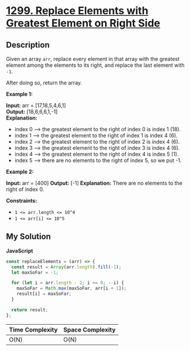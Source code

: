 # [1299. Replace Elements with Greatest Element on Right Side](https://leetcode.com/problems/)

## Description

Given an array `arr`, replace every element in that array with the greatest element among the elements to its right, and replace the last element with `-1`.

After doing so, return the array.

**Example 1:**

**Input:** arr = [17,18,5,4,6,1]  
**Output:** [18,6,6,6,1,-1]  
**Explanation:**

- index 0 --> the greatest element to the right of index 0 is index 1 (18).
- index 1 --> the greatest element to the right of index 1 is index 4 (6).
- index 2 --> the greatest element to the right of index 2 is index 4 (6).
- index 3 --> the greatest element to the right of index 3 is index 4 (6).
- index 4 --> the greatest element to the right of index 4 is index 5 (1).
- index 5 --> there are no elements to the right of index 5, so we put -1.

**Example 2:**

**Input:** arr = [400]
**Output:** [-1]
**Explanation:** There are no elements to the right of index 0.

**Constraints:**

- `1 <= arr.length <= 10^4`
- `1 <= arr[i] <= 10^5`

## My Solution

**JavaScript**

```js
const replaceElements = (arr) => {
  const result = Array(arr.length).fill(-1);
  let maxSoFar = -1;

  for (let i = arr.length - 2; i >= 0; --i) {
    maxSoFar = Math.max(maxSoFar, arr[i + 1]);
    result[i] = maxSoFar;
  }

  return result;
};
```

| Time Complexity | Space Complexity |
| --------------- | ---------------- |
| O(N)            | O(N)             |

